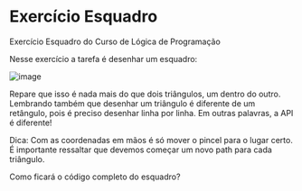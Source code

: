 # Exercício Esquadro
Exercício Esquadro do Curso de Lógica de Programação

Nesse exercício a tarefa é desenhar um esquadro:

![image](https://github.com/paulateshima/exercicio.esquadro/assets/170154538/439c73b0-dc3c-41a5-8cef-6ab5b5e062c8)

Repare que isso é nada mais do que dois triângulos, um dentro do outro. Lembrando também que desenhar um triângulo é diferente de um retângulo, pois é preciso desenhar linha por linha. Em outras palavras, a API é diferente!

Dica: Com as coordenadas em mãos é só mover o pincel para o lugar certo. É importante ressaltar que devemos começar um novo path para cada triângulo.

Como ficará o código completo do esquadro?
